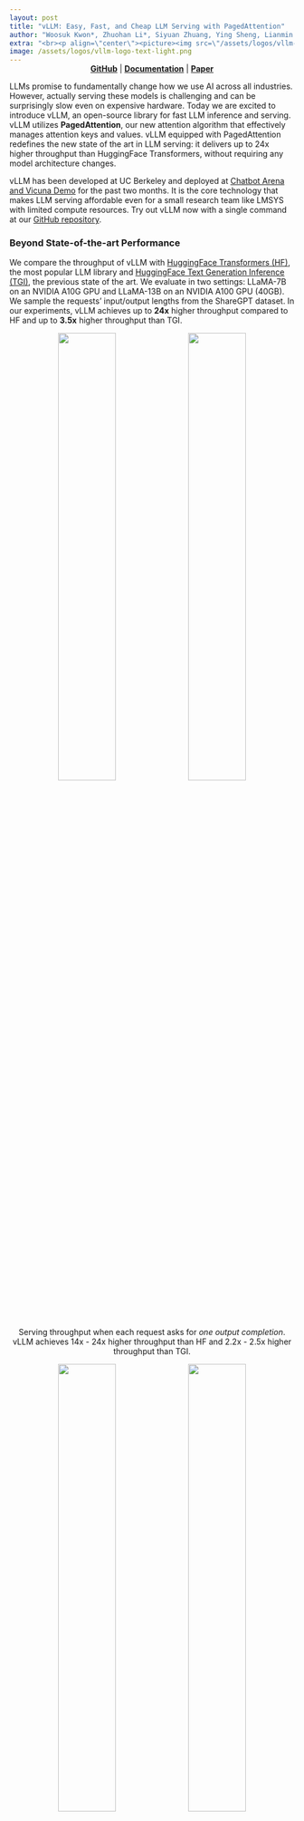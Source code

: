 ```yaml
---
layout: post
title: "vLLM: Easy, Fast, and Cheap LLM Serving with PagedAttention"
author: "Woosuk Kwon*, Zhuohan Li*, Siyuan Zhuang, Ying Sheng, Lianmin Zheng, Cody Yu, Joey Gonzalez, Hao Zhang, and Ion Stoica (* Equal Contribution)"
extra: "<br><p align=\"center\"><picture><img src=\"/assets/logos/vllm-logo-text-light.png\" width=\"65%\"></picture></p><br>"
image: /assets/logos/vllm-logo-text-light.png
---
```

<p align="center" style="margin-top:-15px">
<a href="https://github.com/vllm-project/vllm"><b>GitHub</b></a> | <a href="https://vllm.readthedocs.io/en/latest/"><b>Documentation</b></a> | <a href="https://arxiv.org/pdf/2309.06180.pdf"><b>Paper</b></a>
</p>


LLMs promise to fundamentally change how we use AI across all industries. However, actually serving these models is challenging and can be surprisingly slow even on expensive hardware. Today we are excited to introduce vLLM, an open-source library for fast LLM inference and serving. vLLM utilizes **PagedAttention**, our new attention algorithm that effectively manages attention keys and values. vLLM equipped with PagedAttention redefines the new state of the art in LLM serving: it delivers up to 24x higher throughput than HuggingFace Transformers, without requiring any model architecture changes.

vLLM has been developed at UC Berkeley and deployed at [Chatbot Arena and Vicuna Demo](https://chat.lmsys.org) for the past two months. It is the core technology that makes LLM serving affordable even for a small research team like LMSYS with limited compute resources. Try out vLLM now with a single command at our [GitHub repository](https://github.com/vllm-project/vllm).


### Beyond State-of-the-art Performance

We compare the throughput of vLLM with [HuggingFace Transformers (HF)](https://huggingface.co/docs/transformers/main_classes/text_generation), the most popular LLM library and [HuggingFace Text Generation Inference (TGI)](https://github.com/huggingface/text-generation-inference), the previous state of the art. We evaluate in two settings: LLaMA-7B on an NVIDIA A10G GPU and LLaMA-13B on an NVIDIA A100 GPU (40GB). We sample the requests’ input/output lengths from the ShareGPT dataset. In our experiments, vLLM achieves up to **24x** higher throughput compared to HF and up to **3.5x** higher throughput than TGI.

<p align="center">
<picture>
<img src="/assets/figures/perf_a100_n1_light.png" width="45%">
</picture><picture>
<img src="/assets/figures/perf_a10g_n1_light.png" width="45%">
</picture><br>
Serving throughput when each request asks for <em> one output completion</em>. vLLM achieves 14x - 24x higher throughput than HF and 2.2x - 2.5x higher throughput than TGI.
</p>

<p align="center">
<picture>
<img src="/assets/figures/perf_a100_n3_light.png" width="45%">
</picture><picture>
<img src="/assets/figures/perf_a10g_n3_light.png" width="45%">
</picture>
<br>Serving throughput when each request asks for <em>three parallel output completions</em>. vLLM achieves 8.5x - 15x higher throughput than HF and 3.3x - 3.5x higher throughput than TGI.
</p>

### The Secret Sauce: PagedAttention

In vLLM, we identify that the performance of LLM serving is bottlenecked by memory. In the autoregressive decoding process, all the input tokens to the LLM produce their attention key and value tensors, and these tensors are kept in GPU memory to generate next tokens. These cached key and value tensors are often referred to as KV cache. The KV cache is
- *Large:* Takes up to 1.7GB for a single sequence in LLaMA-13B.
- *Dynamic:* Its size depends on the sequence length, which is highly variable and unpredictable.
As a result, efficiently managing the KV cache presents a significant challenge. We find that existing systems waste **60% – 80%** of memory due to fragmentation and over-reservation.

To address this problem, we introduce **PagedAttention**, an attention algorithm inspired by the classic idea of virtual memory and paging in operating systems. Unlike the traditional attention algorithms, PagedAttention allows storing continuous keys and values in non-contiguous memory space. Specifically, PagedAttention partitions the KV cache of each sequence into blocks, each block containing the keys and values for a fixed number of tokens. During the attention computation, the PagedAttention kernel identifies and fetches these blocks efficiently.

<p align="center">
<picture>
<img src="/assets/figures/annimation0.gif" width="80%">
</picture>
<br>
<em>PagedAttention:</em> KV Cache are partitioned into blocks. Blocks do not need to be contiguous in memory space.
</p>

Because the blocks do not need to be contiguous in memory, we can manage the keys and values in a more flexible way as in OS’s virtual memory: one can think of blocks as pages, tokens as bytes, and sequences as processes. The contiguous *logical blocks* of a sequence are mapped to non-contiguous *physical blocks* via a block table. The physical blocks are allocated on demand as new tokens are generated.

<p align="center">
<picture>
<img src="/assets/figures/annimation1.gif" width="100%">
</picture>
<br>
Example generation process for a request with PagedAttention.
</p>

In PagedAttention, memory waste only happens in the last block of a sequence. In practice, this results in near-optimal memory usage, with a mere waste of under 4%. This boost in memory efficiency proves highly beneficial: It allows the system to batch more sequences together, increase GPU utilization, and thereby significantly increase the throughput as shown in the performance result above.

PagedAttention has another key advantage: efficient memory sharing. For example, in *parallel sampling*, multiple output sequences are generated from the same prompt. In this case, the computation and memory for the prompt can be shared between the output sequences.

<p align="center">
<picture>
<img src="/assets/figures/annimation2.gif" width="80%">
</picture>
<br>
Example of parallel sampling.
</p>

PagedAttention naturally enables memory sharing through its block table. Similar to how processes share physical pages, different sequences in PagedAttention can share the blocks by mapping their logical blocks to the same physical block. To ensure safe sharing, PagedAttention keeps track of the reference counts of the physical blocks and implements the *Copy-on-Write* mechanism.

<p align="center">
<picture>
<img src="/assets/figures/annimation3.gif" width="100%">
</picture>
<br>
Example generation process for a request that samples multiple outputs.
</p>

PageAttention’s memory sharing greatly reduces the memory overhead of complex sampling algorithms, such as parallel sampling and beam search, cutting their memory usage by up to 55%. This can translate into up to 2.2x improvement in throughput. This makes such sampling methods practical in LLM services.

PagedAttention is the core technology behind vLLM, our LLM inference and serving engine that supports a variety of models with high performance and an easy-to-use interface. For more technical details about vLLM and PagedAttention, check out our [GitHub repo](https://github.com/vllm-project/vllm) and stay tuned for our paper.

### The Silent Hero Behind LMSYS Vicuna and Chatbot Arena

This April, [LMSYS](https://lmsys.org) developed the popular Vicuna chatbot models and made them publicly available. Since then, Vicuna has been served in [Chatbot Arena](https://arena.lmsys.org/) for millions of users. Initially, LMSYS FastChat adopted a HF Transformers based [serving backend](https://github.com/lm-sys/FastChat/blob/main/fastchat/serve/model_worker.py) to serve the chat demo. As the demo became more popular, the peak traffic ramped up several times, making the HF backend a significant bottleneck. The LMSYS and vLLM team have worked together and soon developed the FastChat-vLLM integration to use vLLM [as the new backend](https://github.com/lm-sys/FastChat/blob/main/fastchat/serve/vllm_worker.py) in order to support the growing demands (up to 5x more traffic). In an early [internal micro-benchmark](https://github.com/lm-sys/FastChat/blob/main/fastchat/serve/test_throughput.py) by LMSYS, the vLLM serving backend can **achieve up to 30x higher throughput than an initial HF backend.**

Since mid-April, the most popular models such as Vicuna, Koala, and LLaMA, have all been successfully served using the FastChat-vLLM integration – With FastChat as the multi-model chat serving frontend and vLLM as the inference backend, LMSYS is able to harness a limited number of university-sponsored GPUs to serve Vicuna to millions of users with *high throughput* and *low latency*. LMSYS is expanding the use of vLLM to a wider range of models, including Databricks Dolly, LAION’s OpenAsssiant, and Stability AI’s stableLM. The [support for more models](https://vllm.readthedocs.io/en/latest/models/supported_models.html) is being developed and forthcoming.

<p align="center">
<picture>
<img src="/assets/figures/lmsys_traffic.png" width="100%">
</picture>
<br>
Requests served by FastChat-vLLM integration in the Chatbot Arena between April to May. Indeed, more than half of the requests to Chatbot Arena use vLLM as the inference backend.
</p>

This utilization of vLLM has also significantly reduced operational costs. With vLLM, LMSYS was able to cut the number of GPUs used for serving the above traffic by 50%. vLLM has been handling an average of 30K requests daily and a peak of 60K, which is a clear demonstration of vLLM’s robustness.

### Get started with vLLM

Install vLLM with the following command (check out our [installation guide](https://docs.vllm.ai/en/latest/getting_started/installation.html) for more):

```bash
$ pip install vllm
```

vLLM can be used for both offline inference and online serving. To use vLLM for offline inference, you can import vLLM and use the `LLM` class in your Python scripts:

```python
from vllm import LLM

prompts = ["Hello, my name is", "The capital of France is"]  # Sample prompts.
llm = LLM(model="lmsys/vicuna-7b-v1.3")  # Create an LLM.
outputs = llm.generate(prompts)  # Generate texts from the prompts.
```

To use vLLM for online serving, you can start an OpenAI API-compatible server via:

```bash
$ python -m vllm.entrypoints.openai.api_server --model lmsys/vicuna-7b-v1.3
```

You can query the server with the same format as OpenAI API:

```bash
$ curl http://localhost:8000/v1/completions \
    -H "Content-Type: application/json" \
    -d '{
        "model": "lmsys/vicuna-7b-v1.3",
        "prompt": "San Francisco is a",
        "max_tokens": 7,
        "temperature": 0
    }'
```

For more ways to use vLLM, please check out the [quickstart guide](https://vllm.readthedocs.io/en/latest/getting_started/quickstart.html).

<br>

-----

*Blog written by Woosuk Kwon and Zhuohan Li (UC Berkeley). Special thanks to Hao Zhang for the integration of vLLM and FastChat and for writing the corresponding section. We thank the entire team — Siyuan Zhuang, Ying Sheng, Lianmin Zheng (UC Berkeley), Cody Yu (Independent Researcher), Joey Gonzalez (UC Berkeley), Hao Zhang (UC Berkeley & UCSD), and Ion Stoica (UC Berkeley).*